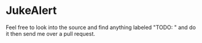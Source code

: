 JukeAlert
=========
Feel free to look into the source and find anything labeled "TODO: <Message>" and do it then send me over a pull request.
